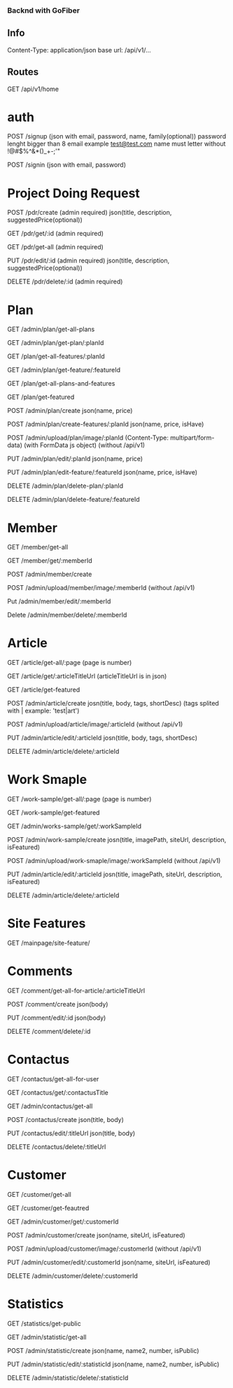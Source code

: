 ### Backnd with GoFiber

## Info
Content-Type: application/json
base url: /api/v1/...


## Routes
GET /api/v1/home


# auth

POST /signup (json with email, password, name, family(optional))
    password lenght bigger than 8
    email example test@test.com
    name must letter without !@#$%^&*()_+-;'"

POST /signin (json with email, password)


# Project Doing Request

POST /pdr/create        (admin required)    json(title, description, suggestedPrice(optional))

GET /pdr/get/:id        (admin required)

GET /pdr/get-all        (admin required)

PUT /pdr/edit/:id       (admin required)    json(title, description, suggestedPrice(optional))

DELETE /pdr/delete/:id  (admin required)


# Plan

GET	/admin/plan/get-all-plans

GET	/admin/plan/get-plan/:planId

GET	/plan/get-all-features/:planId

GET	/admin/plan/get-feature/:featureId

GET /plan/get-all-plans-and-features

GET /plan/get-featured

POST /admin/plan/create                       json(name, price)

POST /admin/plan/create-features/:planId      json(name, price, isHave)

POST /admin/upload/plan/image/:planId  (Content-Type: multipart/form-data) (with FormData js object) (without /api/v1)

PUT /admin/plan/edit/:planId                  json(name, price)

PUT	/admin/plan/edit-feature/:featureId       json(name, price, isHave)

DELETE /admin/plan/delete-plan/:planId

DELETE /admin/plan/delete-feature/:featureId


# Member

GET /member/get-all

GET /member/get/:memberId

POST /admin/member/create

POST /admin/upload/member/image/:memberId (without /api/v1)

Put /admin/member/edit/:memberId

Delete /admin/member/delete/:memberId


# Article
GET /article/get-all/:page (page is number)

GET /article/get/:articleTitleUrl (articleTitleUrl is in json)

GET /article/get-featured

POST /admin/article/create              josn(title, body, tags, shortDesc) (tags splited with | example: 'test|art')

POST /admin/upload/article/image/:articleId (without /api/v1)

PUT /admin/article/edit/:articleId      josn(title, body, tags, shortDesc)

DELETE /admin/article/delete/:articleId


# Work Smaple

GET /work-sample/get-all/:page (page is number)

GET /work-sample/get-featured

GET /admin/works-sample/get/:workSampleId

POST /admin/work-sample/create              josn(title, imagePath, siteUrl, description, isFeatured)

POST /admin/upload/work-smaple/image/:workSampleId  (without /api/v1)

PUT /admin/article/edit/:articleId          josn(title, imagePath, siteUrl, description, isFeatured)

DELETE /admin/article/delete/:articleId


# Site Features
GET /mainpage/site-feature/


# Comments

GET /comment/get-all-for-article/:articleTitleUrl

POST /comment/create json(body)

PUT /comment/edit/:id json(body)

DELETE /comment/delete/:id

# Contactus

GET /contactus/get-all-for-user

GET /contactus/get/:contactusTitle

GET /admin/contactus/get-all

POST /contactus/create json(title, body)

PUT /contactus/edit/:titleUrl json(title, body)

DELETE /contactus/delete/:titleUrl

# Customer

GET /customer/get-all

GET /customer/get-feautred

GET /admin/customer/get/:customerId

POST /admin/customer/create json(name, siteUrl, isFeatured)

POST /admin/upload/customer/image/:customerId (without /api/v1)

PUT /admin/customer/edit/:customerId json(name, siteUrl, isFeatured)

DELETE /admin/customer/delete/:customerId

# Statistics

GET /statistics/get-public

GET /admin/statistic/get-all

POST /admin/statistic/create    json(name, name2, number, isPublic)

PUT /admin/statistic/edit/:statisticId json(name, name2, number, isPublic)

DELETE /admin/statistic/delete/:statisticId